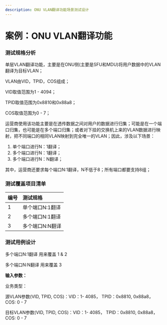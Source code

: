 ```yaml
---
description: ONU VLAN翻译功能场景测试设计
---
```


# 案例：ONU VLAN翻译功能

### 测试规格分析

单层VLAN翻译功能，主要是在ONU侧\(主要是SFU和MDU\)将用户数据中的VLAN翻译为目标VLAN；

VLAN由VID，TPID，COS组成；

VID取值范围为1 - 4094；

TPID取值范围为0x8810和0x88a8；

COS取值范围为0 - 7；

运营商使用该功能主要是在透传数据之间对用户的数据进行归集；可能是在一个端口归集，也可能是在多个端口归集；或者对下挂的交换机上来的VLAN数据进行映射，把不同端口的相同VLAN映射到完全唯一的VLAN；因此，涉及以下场景：

1. 单个端口进行N：1翻译；
2. 多个端口进行N：1翻译；
3. 多个端口进行N：N翻译；

其中，运营商还要求每个端口N:1翻译，N不低于8；所有端口都要支持8组；

### 测试覆盖项目清单

| 编号 | 测试规格 |
| :--- | :--- |
| 1 | 单个端口N:1翻译 |
| 2 | 多个端口N:1翻译 |
| 3 | 多个端口N:N翻译 |

### 测试用例设计

多个端口N:1翻译 用来覆盖 1 & 2

多个端口N:N翻译 用来覆盖 3



**输入参数：**

业务类型：

源VLAN参数\(VID, TPID, COS\)：VID：1- 4085， TPID：0x8810, 0x88a8， COS: 0 - 7

目标VLAN参数\(VID, TPID, COS\)：VID：1- 4085， TPID：0x8810, 0x88a8， COS: 0 - 7




